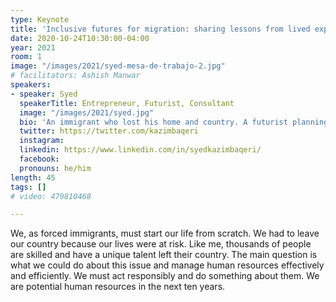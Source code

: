 ```yaml
---
type: Keynote
title: 'Inclusive futures for migration: sharing lessons from lived experience'
date: 2020-10-24T10:30:00-04:00
year: 2021
room: 1
image: "/images/2021/syed-mesa-de-trabajo-2.jpg"
# facilitators: Ashish Manwar
speakers:
- speaker: Syed
  speakerTitle: Entrepreneur, Futurist, Consultant
  image: "/images/2021/syed.jpg"
  bio: 'An immigrant who lost his home and country. A futurist planning his new life and career for the next ten years in a new country. An MBA holder, foresight practitioner with a background in IT & Research, works on his idea on HR-Tech. '
  twitter: https://twitter.com/kazimbaqeri
  instagram: 
  linkedin: https://www.linkedin.com/in/syedkazimbaqeri/
  facebook: 
  pronouns: he/him
length: 45
tags: []
# video: 479810468

---
```


We, as forced immigrants, must start our life from scratch. We had to leave our country because our lives were at risk. Like me, thousands of people are skilled and have a unique talent left their country. The main question is what we could do about this issue and manage human resources effectively and efficiently. We must act responsibly and do something about them. We are potential human resources in the next ten years.